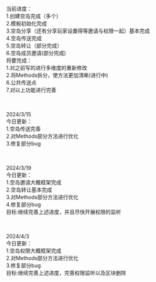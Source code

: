 当前进度：<br>
1.创建空岛完成（多个）<br>
2.模板初始化完成<br>
3.空岛分享（还有分享玩家设置得等邀请与权限一起）基本完成<br>
4.空岛传送完成<br>
5.空岛转让（部分完成）<br>
6.空岛成员邀请(部分完成)<br>
将要完成：<br>
1.对之前写的进行多维度的重新修改<br>
2.将Methods拆分，使方法更加清晰(进行中)<br>
6.公共传送点<br>
7.对以上功能进行完善<br>


<br><br>
2024/3/15 <br>今日更新：<br>
1.空岛传送完善<br>
2.对Methods部分方法进行优化<br>
3.修复部分bug<br>

<br><br>
2024/3/19 <br>今日更新：<br>
1.空岛邀请大概框架完成<br>
2.空岛转让基本完成<br>
3.对Methods部分方法进行优化<br>
4.修复部分bug<br>
目标:继续完善上述进度，并且尽快开展权限的监听

<br><br>
2024/4/3 <br>今日更新：<br>
1.空岛权限大概框架完成<br>
2.对Methods部分方法进行优化<br>
3.修复部分bug<br>
目标:继续完善上述进度，完善权限监听以及区块删除